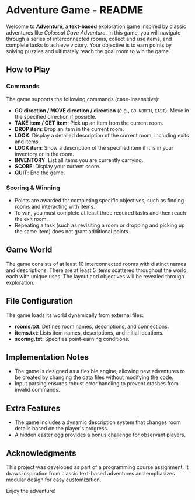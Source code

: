 # Adventure Game - README

Welcome to **Adventure**, a **text-based** exploration game inspired by classic adventures like *Colossal Cave Adventure*. In this game, you will navigate through a series of interconnected rooms, collect and use items, and complete tasks to achieve victory. Your objective is to earn points by solving puzzles and ultimately reach the goal room to win the game.

## How to Play
### Commands
The game supports the following commands (case-insensitive):

- **GO direction / MOVE direction / direction** (e.g., `GO NORTH`, `EAST`): Move in the specified direction if possible.
- **TAKE item / GET item**: Pick up an item from the current room.
- **DROP item**: Drop an item in the current room.
- **LOOK**: Display a detailed description of the current room, including exits and items.
- **LOOK item**: Show a description of the specified item if it is in your inventory or in the room.
- **INVENTORY**: List all items you are currently carrying.
- **SCORE**: Display your current score.
- **QUIT**: End the game.

### Scoring & Winning
- Points are awarded for completing specific objectives, such as finding rooms and interacting with items.
- To win, you must complete at least three required tasks and then reach the exit room.
- Repeating a task (such as revisiting a room or dropping and picking up the same item) does not grant additional points.

## Game World
The game consists of at least 10 interconnected rooms with distinct names and descriptions. There are at least 5 items scattered throughout the world, each with unique uses. The layout and objectives will be revealed through exploration.

## File Configuration
The game loads its world dynamically from external files:
- **rooms.txt**: Defines room names, descriptions, and connections.
- **items.txt**: Lists item names, descriptions, and initial locations.
- **scoring.txt**: Specifies point-earning conditions.

## Implementation Notes
- The game is designed as a flexible engine, allowing new adventures to be created by changing the data files without modifying the code.
- Input parsing ensures robust error handling to prevent crashes from invalid commands.

## Extra Features
- The game includes a dynamic description system that changes room details based on the player's progress.
- A hidden easter egg provides a bonus challenge for observant players.

## Acknowledgments
This project was developed as part of a programming course assignment. It draws inspiration from classic text-based adventures and emphasizes modular design for easy customization.

Enjoy the adventure!


